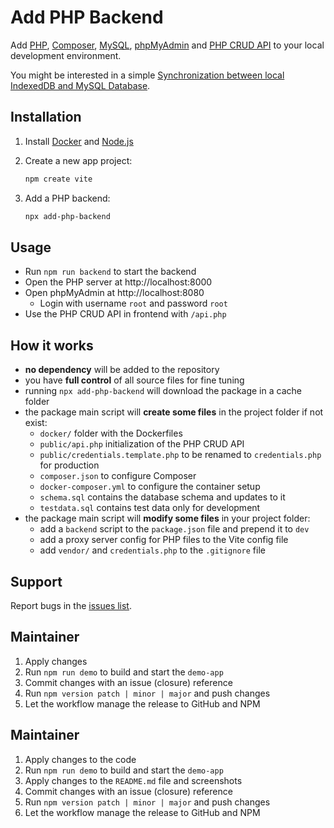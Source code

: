 # Add PHP Backend

Add [PHP](https://www.php.net/), [Composer](https://getcomposer.org/), [MySQL](https://mariadb.org/), [phpMyAdmin](https://www.phpmyadmin.net/) and [PHP CRUD API](https://github.com/mevdschee/php-crud-api) to your local development environment.

You might be interested in a simple [Synchronization between local IndexedDB and MySQL Database](https://github.com/scriptPilot/dexie-mysql-sync).

## Installation

1. Install [Docker](https://www.docker.com/) and [Node.js](https://nodejs.org/)

2. Create a new app project:

    ```bash
    npm create vite
    ```

3. Add a PHP backend:

    ```bash
    npx add-php-backend
    ```

## Usage

- Run `npm run backend` to start the backend
- Open the PHP server at http://localhost:8000
- Open phpMyAdmin at http://localhost:8080
  - Login with username `root` and password `root`
- Use the PHP CRUD API in frontend with `/api.php`

## How it works

- **no dependency** will be added to the repository
- you have **full control** of all source files for fine tuning
- running `npx add-php-backend` will download the package in a cache folder
- the package main script will **create some files** in the project folder if not exist:
  - `docker/` folder with the Dockerfiles
  - `public/api.php` initialization of the PHP CRUD API
  - `public/credentials.template.php` to be renamed to `credentials.php` for production
  - `composer.json` to configure Composer
  - `docker-composer.yml` to configure the container setup
  - `schema.sql` contains the database schema and updates to it
  - `testdata.sql` contains test data only for development
- the package main script will **modify some files** in your project folder:
  - add a `backend` script to the `package.json` file and prepend it to `dev`
  - add a proxy server config for PHP files to the Vite config file 
  - add `vendor/` and `credentials.php` to the `.gitignore` file

## Support

Report bugs in the [issues list](https://github.com/scriptPilot/add-php-backend/issues).

## Maintainer

1. Apply changes
2. Run `npm run demo` to build and start the `demo-app`
3. Commit changes with an issue (closure) reference
4. Run `npm version patch | minor | major` and push changes
5. Let the workflow manage the release to GitHub and NPM

## Maintainer

1. Apply changes to the code
2. Run `npm run demo` to build and start the `demo-app`
3. Apply changes to the `README.md` file and screenshots
4. Commit changes with an issue (closure) reference
5. Run `npm version patch | minor | major` and push changes
6. Let the workflow manage the release to GitHub and NPM

